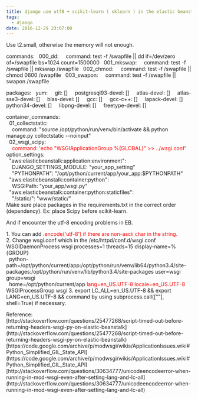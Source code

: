 ```yaml
---
title: django use utf8 + scikit-learn ( sklearn ) in the elastic beanstalk
tags:
  - django
date: 2016-12-29 23:07:00
---
```


Use t2.small, otherwise the memory will not enough.

commands:
&nbsp; 000_dd:
&nbsp; &nbsp; command: test -f /swapfile || dd if=/dev/zero of=/swapfile bs=1024 count=1500000
&nbsp; 001_mkswap:
&nbsp; &nbsp; command: test -f /swapfile || mkswap /swapfile
&nbsp; 002_chmod:
&nbsp; &nbsp; command: test -f /swapfile || chmod 0600 /swapfile
&nbsp; 003_swapon:
&nbsp; &nbsp; command: test -f /swapfile || swapon /swapfile

packages:
&nbsp; yum:
&nbsp; &nbsp; git: []
&nbsp; &nbsp; postgresql93-devel: []
&nbsp; &nbsp; atlas-devel: []
&nbsp; &nbsp; atlas-sse3-devel: []
&nbsp; &nbsp; blas-devel: []
&nbsp; &nbsp; gcc: []
&nbsp; &nbsp; gcc-c++: []
&nbsp; &nbsp; lapack-devel: []
&nbsp; &nbsp; python34-devel: []
&nbsp; &nbsp; libpng-devel: []
&nbsp; &nbsp; freetype-devel: []
<div>
</div><div>
</div><div>
</div><div><div>container_commands:</div><div>&nbsp; 01_collectstatic:</div><div>&nbsp; &nbsp; command: "source /opt/python/run/venv/bin/activate &amp;&amp; python manage.py collectstatic --noinput"</div><div>&nbsp; 02_wsgi_scipy:</div><div>&nbsp; &nbsp; <span style="color: red;">command: 'echo "WSGIApplicationGroup %{GLOBAL}" &gt;&gt; ../wsgi.conf'</span></div><div>
</div><div>option_settings:</div><div>&nbsp; "aws:elasticbeanstalk:application:environment":</div><div>&nbsp; &nbsp; DJANGO_SETTINGS_MODULE: "your_app_setting"</div><div>&nbsp; &nbsp; "PYTHONPATH": "/opt/python/current/app/your_app:$PYTHONPATH"</div><div>&nbsp; "aws:elasticbeanstalk:container:python":</div><div>&nbsp; &nbsp; WSGIPath: "your_app/wsgi.py"</div><div>&nbsp; "aws:elasticbeanstalk:container:python:staticfiles":</div><div>&nbsp; &nbsp; "/static/": "www/static/"</div></div><div>
</div><div>
Make sure place packages in the requirements.txt in the correct order (dependency).
Ex: place Scipy before scikit-learn.</div><div>

And if encounter the utf-8 encoding problems in EB.</div><div>1\. You can add <span style="color: red;">.encode('utf-8') if there are non-ascii char in the string.</span></div><div>2\. Change wsgi.conf which in the /etc/httpd/conf.d/wsgi.conf
WSGIDaemonProcess wsgi processes=1 threads=15 display-name=%{GROUP} \
&nbsp; python-path=/opt/python/current/app:/opt/python/run/venv/lib64/python3.4/site-packages:/opt/python/run/venv/lib/python3.4/site-packages user=wsgi group=wsgi \
&nbsp; home=/opt/python/current/app <span style="color: red;">lang=en_US.UTF-8 locale=en_US.UTF-8</span>
WSGIProcessGroup wsgi
3.&nbsp;export LC_ALL=en_US.UTF-8 &amp;&amp; export LANG=en_US.UTF-8 &amp;&amp; command by using&nbsp;subprocess.call([""], shell=True) if necessary.

</div><div>Reference:</div><div>[http://stackoverflow.com/questions/25477268/script-timed-out-before-returning-headers-wsgi-py-on-elastic-beanstalk](http://stackoverflow.com/questions/25477268/script-timed-out-before-returning-headers-wsgi-py-on-elastic-beanstalk)</div><div>[https://code.google.com/archive/p/modwsgi/wikis/ApplicationIssues.wiki#Python_Simplified_GIL_State_API](https://code.google.com/archive/p/modwsgi/wikis/ApplicationIssues.wiki#Python_Simplified_GIL_State_API)</div><div>[http://stackoverflow.com/questions/30634777/unicodeencodeerror-when-running-in-mod-wsgi-even-after-setting-lang-and-lc-all](http://stackoverflow.com/questions/30634777/unicodeencodeerror-when-running-in-mod-wsgi-even-after-setting-lang-and-lc-all)</div><div>
</div>
